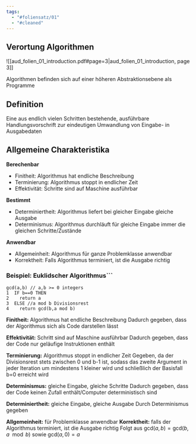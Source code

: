 ```yaml
---
tags:
  - "#foliensatz/01"
  - "#cleaned"
---
```


## Verortung Algorithmen

![[aud_folien_01_introduction.pdf#page=3|aud_folien_01_introduction, page 3]]

Algorithmen befinden sich auf einer höheren Abstraktionsebene als Programme

## Definition

Eine aus endlich vielen Schritten bestehende, ausführbare Handlungsvorschrift zur eindeutigen Umwandlung von Eingabe- in Ausgabedaten

## Allgemeine Charakteristika

**Berechenbar**
- Finitheit: Algorithmus hat endliche Beschreibung
- Terminierung: Algorithmus stoppt in endlicher Zeit
- Effektivität: Schritte sind auf Maschine ausführbar

**Bestimmt**
- Determiniertheit: Algorithmus liefert bei gleicher Eingabe gleiche Ausgabe
- Determinismus: Algorithmus durchläuft für gleiche Eingabe immer die gleichen Schritte/Zustände

**Anwendbar**
- Allgemeinheit: Algorithmus für ganze Problemklasse anwendbar
- Korrektheit: Falls Algorithmus terminiert, ist die Ausgabe richtig

### Beispiel: Euklidscher Algorithmus```

```
gcd(a,b) // a,b >= 0 integers 
1  IF b==0 THEN 
2    return a 
3  ELSE //a mod b Divisionsrest 
4    return gcd(b,a mod b)
```

**Finitheit:** Algorithmus hat endliche Beschreibung
Dadurch gegeben, dass der Algorithmus sich als Code darstellen lässt

**Effektivität:** Schritt sind auf Maschine ausführbar
Dadurch gegeben, dass der Code nur geläufige Instruktionen enthält

**Terminierung:** Algorithmus stoppt in endlicher Zeit
Gegeben, da der Divisionsrest stets zwischen 0 und b-1 ist, sodass das zweite Argument in jeder Iteration um mindestens 1 kleiner wird und schließlich der Basisfall b=0 erreicht wird

**Determinismus:** gleiche Eingabe, gleiche Schritte
Dadurch gegeben, dass der Code keinen Zufall enthält/Computer deterministisch sind

**Determiniertheit:** gleiche Eingabe, gleiche Ausgabe
Durch Determinismus gegeben

**Allgemeinheit:** für Problemklasse anwendbar
**Korrektheit:** falls der Algorithmus terminiert, ist die Ausgabe richtig
Folgt aus $\text{gcd}(a, b) = \text{gcd}(b, a \mod b)$ sowie $\text{gcd}(a, 0) = a$

